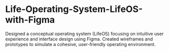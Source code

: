# Life-Operating-System-LifeOS-with-Figma
Designed a conceptual operating system (LifeOS) focusing on intuitive user experience and interface design using Figma. Created wireframes and prototypes to simulate a cohesive, user-friendly operating environment.
